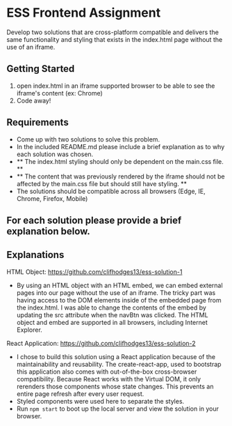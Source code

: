 # ESS Frontend Assignment
Develop two solutions that are cross-platform compatible and delivers the same functionality and styling that exists in the index.html page without the use of an iframe. 

## Getting Started
1. open index.html in an iframe supported browser to be able to see the iframe's content (ex: Chrome)
2. Code away!

## Requirements
* Come up with two solutions to solve this problem. 
* In the included README.md please include a brief explanation as to why each solution was chosen.
* ** The index.html styling should only be dependent on the main.css file. **
* ** The content that was previously rendered by the iframe should not be affected by the main.css file but should still have styling. **
* The solutions should be compatible across all browsers (Edge, IE, Chrome, Firefox, Mobile)


## For each solution please provide a brief explanation below.

## Explanations

HTML Object: https://github.com/clifhodges13/ess-solution-1
  * By using an HTML object with an HTML embed, we can embed external pages into our page without the use of an iframe. The tricky part was having access to the DOM elements inside of the embedded page from the index.html. I was able to change the contents of the embed by updating the src attribute when the navBtn was clicked. The HTML object and embed are supported in all browsers, including Internet Explorer.

React Application: https://github.com/clifhodges13/ess-solution-2
  * I chose to build this solution using a React application because of the maintainability and reusability. The create-react-app, used to bootstrap this application also comes with out-of-the-box cross-browser compatibility. Because React works with the Virtual DOM, it only rerenders those components whose state changes. This prevents an entire page refresh after every user request.
  * Styled components were used here to separate the styles.
  * Run `npm start` to boot up the local server and view the solution in your browser.
